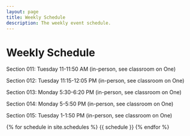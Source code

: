 ```yaml
---
layout: page
title: Weekly Schedule
description: The weekly event schedule.
---
```


# Weekly Schedule

Section 011: Tuesday 11-11:50 AM (in-person, see classroom on One)

Section 012: Tuesday 11:15-12:05 PM (in-person, see classroom on One)

Section 013: Monday 5:30-6:20 PM (in-person, see classroom on One)

Section 014: Monday 5-5:50 PM (in-person, see classroom on One)

Section 015: Tuesday 1-1:50 PM (in-person, see classroom on One)

{% for schedule in site.schedules %}
{{ schedule }}
{% endfor %}
